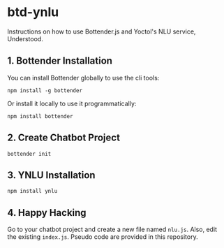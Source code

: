 # btd-ynlu
Instructions on how to use Bottender.js and Yoctol's NLU service, Understood.

## 1. Bottender Installation

You can install Bottender globally to use the cli tools:

`npm install -g bottender`

Or install it locally to use it programmatically:

`npm install bottender`

## 2. Create Chatbot Project

`bottender init`

## 3. YNLU Installation

`npm install ynlu`

## 4. Happy Hacking

Go to your chatbot project and create a new file named `nlu.js`. Also, edit the existing `index.js`. Pseudo code are provided in this repository.
